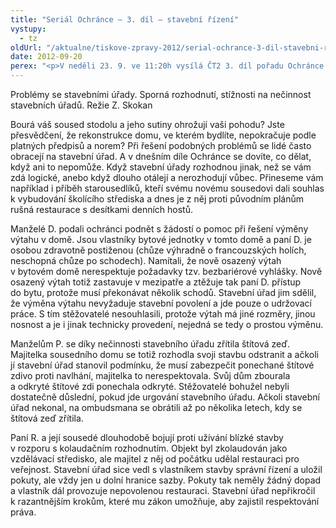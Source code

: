 ```yaml
---
title: "Seriál Ochránce – 3. díl – stavební řízení"
vystupy:
  - tz
oldUrl: "/aktualne/tiskove-zpravy-2012/serial-ochrance-3-dil-stavebni-rizeni"
date: 2012-09-20
perex: "<p>V neděli 23. 9. ve 11:20h vysílá ČT2 3. díl pořadu Ochránce o problémech, do kterých se lidé dostávají ve vztahu k úřadům, tentokrát o činnosti stavebních úřadů. Reprízu dílu uvidíte na ČT2 v úterý 25. 9. v 9:00h.</p>"
---
```


<!-- imported from the old website -->

<p>Problémy se stavebními úřady. Sporná rozhodnutí, stížnosti na nečinnost stavebních úřadů. Režie Z. Skokan</p><p>Bourá váš soused stodolu a jeho sutiny ohrožují vaši pohodu? Jste přesvědčení, že rekonstrukce domu, ve kterém bydlíte, nepokračuje podle platných předpisů a norem? Při řešení podobných problémů se lidé často obracejí na stavební úřad. A v dnešním díle Ochránce se dovíte, co dělat, když ani to nepomůže. Když stavební úřady rozhodnou jinak, než se vám zdá logické, anebo když dlouho otálejí a nerozhodují vůbec. Přineseme vám například i příběh starousedlíků, kteří svému novému sousedovi dali souhlas k vybudování školícího střediska a dnes je z něj proti původním plánům rušná restaurace s desítkami denních hostů.</p><p>Manželé D. podali ochránci podnět s žádostí o pomoc při řešení výměny výtahu v domě. Jsou vlastníky bytové jednotky v tomto domě a paní D. je osobou zdravotně postiženou (chůze výhradně o francouzských holích, neschopná chůze po schodech). Namítali, že nově osazený výtah v bytovém domě nerespektuje požadavky tzv. bezbariérové vyhlášky. Nově osazený výtah totiž zastavuje v mezipatře a ztěžuje tak paní D. přístup do bytu, protože musí překonávat několik schodů. Stavební úřad jim sdělil, že výměna výtahu nevyžaduje stavební povolení a jde pouze o udržovací práce. S tím stěžovatelé nesouhlasili, protože výtah má jiné rozměry, jinou nosnost a je i jinak technicky provedení, nejedná se tedy o prostou výměnu.</p><p>Manželům P. se díky nečinnosti stavebního úřadu zřítila štítová zeď. Majitelka sousedního domu se totiž rozhodla svoji stavbu odstranit a ačkoli jí stavební úřad stanovil podmínku, že musí zabezpečit ponechané štítové zdivo proti navlhání, majitelka to nerespektovala. Svůj dům zbourala a odkryté štítové zdi ponechala odkryté. Stěžovatelé bohužel nebyli dostatečně důslední, pokud jde urgování stavebního úřadu. Ačkoli stavební úřad nekonal, na ombudsmana se obrátili až po několika letech, kdy se štítová zeď zřítila.</p><p>Paní R. a její sousedé dlouhodobě bojují proti užívání blízké stavby v rozporu s kolaudačním rozhodnutím. Objekt byl zkolaudován jako vzdělávací středisko, ale majitel z něj od počátku udělal restauraci pro veřejnost. Stavební úřad sice vedl s vlastníkem stavby správní řízení a uložil pokuty, ale vždy jen u dolní hranice sazby. Pokuty tak neměly žádný dopad a vlastník dál provozuje nepovolenou restauraci. Stavební úřad nepřikročil k razantnějším krokům, které mu zákon umožňuje, aby zajistil respektování práva.</p>
